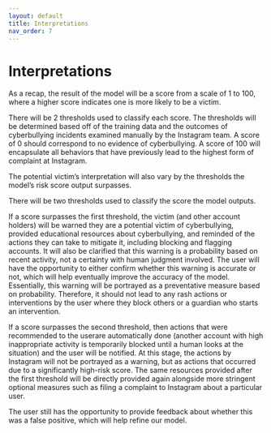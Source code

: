 ```yaml
---
layout: default
title: Interpretations 
nav_order: 7
---
```


# Interpretations

As a recap, the result of the model will be a score from a scale of 1 to 100, where a higher score indicates one is more likely to be a victim.

There will be 2 thresholds used to classify each score. The thresholds will be determined based off of the training data and the outcomes of cyberbullying incidents examined manually by the Instagram team. A score of 0 should correspond to no evidence of cyberbullying. A score of 100 will encapsulate all behaviors that have previously lead to the highest form of complaint at Instagram. 


The potential victim’s interpretation will also vary by the thresholds the model’s risk score output surpasses. 

There will be two thresholds used to classify the score the model outputs. 

If a score surpasses the first threshold, the victim (and other account holders) will be warned they are a potential victim of cyberbullying, provided educational resources about cyberbullying, and reminded of the actions they can take to mitigate it, including blocking and flagging accounts. It will also be clarified that this warning is a probability based on recent activity, not a certainty with human judgment involved.  The user will have the opportunity to either confirm whether this warning is accurate or not, which will help eventually improve the accuracy of the model. Essentially, this warning will be portrayed as a preventative measure based on probability. Therefore, it should not lead to any rash actions or interventions by the user where they block others or a guardian who starts an intervention. 

If a score surpasses the second threshold, then actions that were recommended to the userare automatically done (another account with high inappropriate activity is temporarily blocked until a human looks at the situation) and the user will be notified. At this stage, the actions by Instagram will not be portrayed as a warning, but as actions that occurred due to a significantly high-risk score. The same resources provided after the first threshold will be directly provided again alongside more stringent optional measures such as filing a complaint to Instagram about a particular user. 

The user still has the opportunity to provide feedback about whether this was a false positive, which will help refine our model. 
